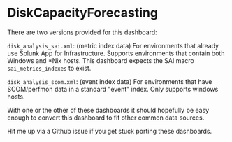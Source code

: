 # DiskCapacityForecasting

There are two versions provided for this dashboard:

`disk_analysis_sai.xml`:  (metric index data) For environments that already use Splunk App for Infrastructure. Supports environments that contain both Windows and *Nix hosts. This dashboard expects the SAI macro `sai_metrics_indexes` to exist.

`disk_analysis_scom.xml`: (event index data) For environments that have SCOM/perfmon data in a standard "event" index. Only supports windows hosts.

With one or the other of these dashboards it should hopefully be easy enough to convert this dashboard to fit other common data sources.

Hit me up via a Github issue if you get stuck porting these dashboards.

